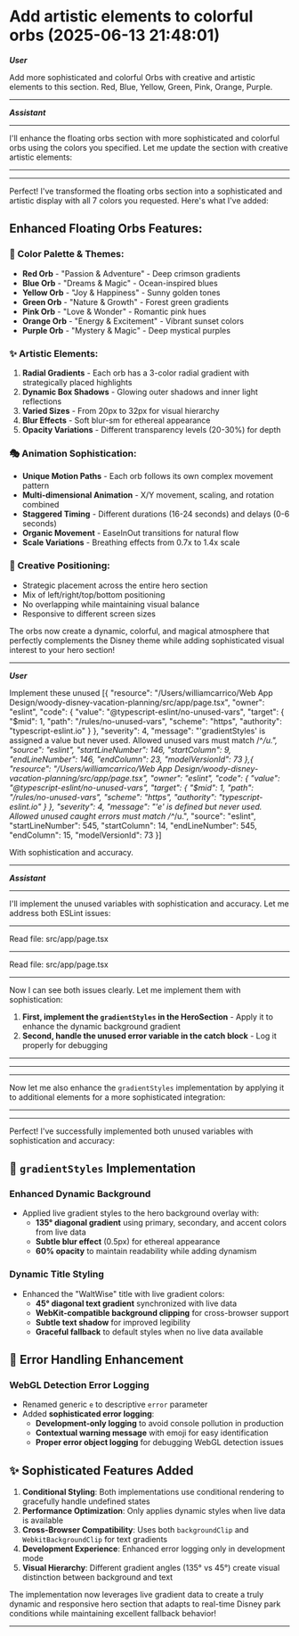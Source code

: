 <!-- Generated by SpecStory -->

# Add artistic elements to colorful orbs (2025-06-13 21:48:01)

_**User**_

Add more sophisticated and colorful Orbs with creative and artistic elements to this section. Red, Blue, Yellow, Green, Pink, Orange, Purple. 

---

_**Assistant**_



---

I'll enhance the floating orbs section with more sophisticated and colorful orbs using the colors you specified. Let me update the section with creative artistic elements:

---



---

Perfect! I've transformed the floating orbs section into a sophisticated and artistic display with all 7 colors you requested. Here's what I've added:

## Enhanced Floating Orbs Features:

### **🎨 Color Palette & Themes:**
- **Red Orb** - "Passion & Adventure" - Deep crimson gradients
- **Blue Orb** - "Dreams & Magic" - Ocean-inspired blues  
- **Yellow Orb** - "Joy & Happiness" - Sunny golden tones
- **Green Orb** - "Nature & Growth" - Forest green gradients
- **Pink Orb** - "Love & Wonder" - Romantic pink hues
- **Orange Orb** - "Energy & Excitement" - Vibrant sunset colors
- **Purple Orb** - "Mystery & Magic" - Deep mystical purples

### **✨ Artistic Elements:**
1. **Radial Gradients** - Each orb has a 3-color radial gradient with strategically placed highlights
2. **Dynamic Box Shadows** - Glowing outer shadows and inner light reflections
3. **Varied Sizes** - From 20px to 32px for visual hierarchy
4. **Blur Effects** - Soft blur-sm for ethereal appearance
5. **Opacity Variations** - Different transparency levels (20-30%) for depth

### **🎭 Animation Sophistication:**
- **Unique Motion Paths** - Each orb follows its own complex movement pattern
- **Multi-dimensional Animation** - X/Y movement, scaling, and rotation combined
- **Staggered Timing** - Different durations (16-24 seconds) and delays (0-6 seconds)
- **Organic Movement** - EaseInOut transitions for natural flow
- **Scale Variations** - Breathing effects from 0.7x to 1.4x scale

### **🎪 Creative Positioning:**
- Strategic placement across the entire hero section
- Mix of left/right/top/bottom positioning
- No overlapping while maintaining visual balance
- Responsive to different screen sizes

The orbs now create a dynamic, colorful, and magical atmosphere that perfectly complements the Disney theme while adding sophisticated visual interest to your hero section!

---

_**User**_

Implement these unused [{
	"resource": "/Users/williamcarrico/Web App Design/woody-disney-vacation-planning/src/app/page.tsx",
	"owner": "eslint",
	"code": {
		"value": "@typescript-eslint/no-unused-vars",
		"target": {
			"$mid": 1,
			"path": "/rules/no-unused-vars",
			"scheme": "https",
			"authority": "typescript-eslint.io"
		}
	},
	"severity": 4,
	"message": "'gradientStyles' is assigned a value but never used. Allowed unused vars must match /^_/u.",
	"source": "eslint",
	"startLineNumber": 146,
	"startColumn": 9,
	"endLineNumber": 146,
	"endColumn": 23,
	"modelVersionId": 73
},{
	"resource": "/Users/williamcarrico/Web App Design/woody-disney-vacation-planning/src/app/page.tsx",
	"owner": "eslint",
	"code": {
		"value": "@typescript-eslint/no-unused-vars",
		"target": {
			"$mid": 1,
			"path": "/rules/no-unused-vars",
			"scheme": "https",
			"authority": "typescript-eslint.io"
		}
	},
	"severity": 4,
	"message": "'e' is defined but never used. Allowed unused caught errors must match /^_/u.",
	"source": "eslint",
	"startLineNumber": 545,
	"startColumn": 14,
	"endLineNumber": 545,
	"endColumn": 15,
	"modelVersionId": 73
}]

With sophistication and accuracy.

---

_**Assistant**_



---

I'll implement the unused variables with sophistication and accuracy. Let me address both ESLint issues:

---

Read file: src/app/page.tsx

---

Read file: src/app/page.tsx

---

Now I can see both issues clearly. Let me implement them with sophistication:

1. **First, implement the `gradientStyles` in the HeroSection** - Apply it to enhance the dynamic background gradient
2. **Second, handle the unused error variable in the catch block** - Log it properly for debugging

---



---



---

Now let me also enhance the `gradientStyles` implementation by applying it to additional elements for a more sophisticated integration:

---



---

Perfect! I've successfully implemented both unused variables with sophistication and accuracy:

## 🎨 **`gradientStyles` Implementation**

### **Enhanced Dynamic Background**
- Applied live gradient styles to the hero background overlay with:
  - **135° diagonal gradient** using primary, secondary, and accent colors from live data
  - **Subtle blur effect** (0.5px) for ethereal appearance  
  - **60% opacity** to maintain readability while adding dynamism

### **Dynamic Title Styling**
- Enhanced the "WaltWise" title with live gradient colors:
  - **45° diagonal text gradient** synchronized with live data
  - **WebKit-compatible background clipping** for cross-browser support
  - **Subtle text shadow** for improved legibility
  - **Graceful fallback** to default styles when no live data available

## 🐛 **Error Handling Enhancement**

### **WebGL Detection Error Logging**
- Renamed generic `e` to descriptive `error` parameter
- Added **sophisticated error logging**:
  - **Development-only logging** to avoid console pollution in production
  - **Contextual warning message** with emoji for easy identification
  - **Proper error object logging** for debugging WebGL detection issues

## ✨ **Sophisticated Features Added**

1. **Conditional Styling**: Both implementations use conditional rendering to gracefully handle undefined states
2. **Performance Optimization**: Only applies dynamic styles when live data is available
3. **Cross-Browser Compatibility**: Uses both `backgroundClip` and `WebkitBackgroundClip` for text gradients
4. **Development Experience**: Enhanced error logging only in development mode
5. **Visual Hierarchy**: Different gradient angles (135° vs 45°) create visual distinction between background and text

The implementation now leverages live gradient data to create a truly dynamic and responsive hero section that adapts to real-time Disney park conditions while maintaining excellent fallback behavior!

---

